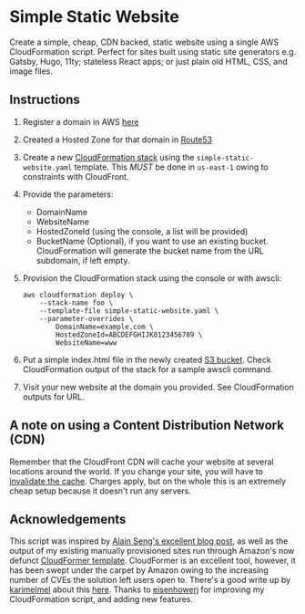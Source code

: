 # Simple Static Website
Create a simple, cheap, CDN backed, static website using a single AWS CloudFormation script. Perfect for sites built using static site generators e.g. Gatsby, Hugo, 11ty; stateless React apps; or just plain old HTML, CSS, and image files.

## Instructions
1. Register a domain in AWS [here](https://console.aws.amazon.com/route53/home#DomainListing:)
1. Created a Hosted Zone for that domain in [Route53](https://console.aws.amazon.com/route53/v2/hostedzones#)
1. Create a new [CloudFormation stack](https://console.aws.amazon.com/cloudformation/home?region=us-east-1) using the `simple-static-website.yaml` template. This *MUST* be done in `us-east-1` owing to constraints with CloudFront.
1. Provide the parameters:
    * DomainName
    * WebsiteName
    * HostedZoneId (using the console, a list will be provided)
    * BucketName (Optional), if you want to use an existing bucket. CloudFormation will generate the bucket name from the URL subdomain, if left empty.
1. Provision the CloudFormation stack using the console or with awscli:

    ```
    aws cloudformation deploy \
        --stack-name foo \
        --template-file simple-static-website.yaml \
        --parameter-overrides \
            DomainName=example.com \
            HostedZoneId=ABCDEFGHIJK0123456789 \
            WebsiteName=www
    ```
1. Put a simple index.html file in the newly created [S3 bucket](https://s3.console.aws.amazon.com/s3/home). Check CloudFormation output of the stack for a sample awscli command.
1. Visit your new website at the domain you provided. See CloudFormation outputs for URL.

## A note on using a Content Distribution Network (CDN)
Remember that the CloudFront CDN will cache your website at several locations around the world. If you change your site, you will have to [invalidate the cache](https://www.simplified.guide/aws/cloudfront/invalidate-cache). Charges apply, but on the whole this is an extremely cheap setup because it doesn't run any servers.

## Acknowledgements
This script was inspired by [Alain Seng's excellent blog post](https://medium.com/@Al-un/aws-cloudformation-https-static-website-s3-route53-cloudfront-438090157c1f), as well as the output of my existing manually provisioned sites run through Amazon's now defunct [CloudFormer template](https://web.archive.org/web/20191203150607/https://docs.aws.amazon.com/AWSCloudFormation/latest/UserGuide/cfn-using-cloudformer.html). CloudFormer is an excellent tool, however, it has been swept under the carpet by Amazon owing to the increasing number of CVEs the solution left users open to. There's a good write up by [karimelmel](https://github.com/karimelmel) about this [here](https://blog.karims.cloud/2020/09/25/cloudformer-review-part-1.html). Thanks to [eisenhowerj](https://github.com/eisenhowerj) for improving my CloudFormation script, and adding new features.
